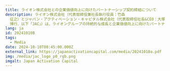 ```yaml
---
title: ライオン株式会社との企業価値向上に向けたパートナーシップ契約締結について
description: ライオン株式会社（代表取締役兼社長執行役員：竹森
  征之）とジャパン・アクティベーション・キャピタル株式会社（代表取締役社長&CEO：大塚
  博行、以下「JAC」）は、ライオングループの持続的な成長と企業価値向上に向けたパートナーシップ契約（以下、「本契約」）を締結しましたので、お知らせいたします。なお、JACは本契約に基づき、10月９日付でライオン株式会社の株式を取得し、株主となっております。
lang: ja
id: 20241010B
tags:
  - Media
date: 2024-10-10T08:45:00.000Z
external_link: https://japanactivationcapital.com/media/20241010a.pdf
img: /media/jac_logo_p0_rgb.png
imgalt: Japan Activation Capital
---
```

